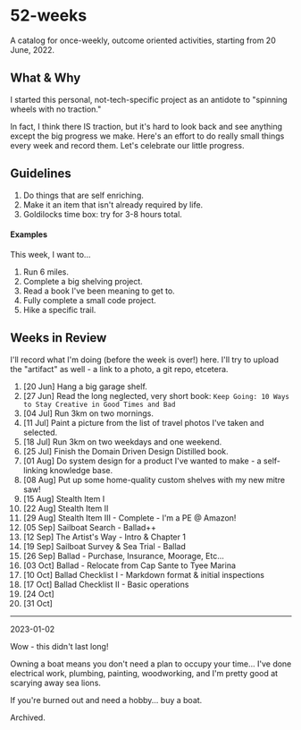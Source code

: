 # 52-weeks
A catalog for once-weekly, outcome oriented activities, starting from 20 June, 2022.

## What & Why

I started this personal, not-tech-specific project as an antidote to "spinning wheels with no traction."

In fact, I think there IS traction, but it's hard to look back and see anything except the big progress we make. Here's an effort to do really small things every week and record them.
Let's celebrate our little progress. 

## Guidelines

1. Do things that are self enriching.
2. Make it an item that isn't already required by life.
3. Goldilocks time box: try for 3-8 hours total.

#### Examples

This week, I want to...

1. Run 6 miles.
2. Complete a big shelving project.
3. Read a book I've been meaning to get to.
4. Fully complete a small code project.
5. Hike a specific trail.

## Weeks in Review

I'll record what I'm doing (before the week is over!) here. I'll try to upload the "artifact" as well - a link to a photo, a git repo, etcetera.

1.  [20 Jun] Hang a big garage shelf.
2.  [27 Jun] Read the long neglected, very short book: `Keep Going: 10 Ways to Stay Creative in Good Times and Bad`
3.  [04 Jul] Run 3km on two mornings. 
4.  [11 Jul] Paint a picture from the list of travel photos I've taken and selected.
5.  [18 Jul] Run 3km on two weekdays and one weekend.
6.  [25 Jul] Finish the Domain Driven Design Distilled book.
7.  [01 Aug] Do system design for a product I've wanted to make - a self-linking knowledge base.
8.  [08 Aug] Put up some home-quality custom shelves with my new mitre saw!
9.  [15 Aug] Stealth Item I
10. [22 Aug] Stealth Item II
11. [29 Aug] Stealth Item III - Complete - I'm a PE @ Amazon!
12. [05 Sep] Sailboat Search - Ballad++
13. [12 Sep] The Artist's Way - Intro & Chapter 1
14. [19 Sep] Sailboat Survey & Sea Trial - Ballad
15. [26 Sep] Ballad - Purchase, Insurance, Moorage, Etc...
16. [03 Oct] Ballad - Relocate from Cap Sante to Tyee Marina
17. [10 Oct] Ballad Checklist I  - Markdown format & initial inspections
18. [17 Oct] Ballad Checklist II - Basic operations
19. [24 Oct] 
20. [31 Oct] 

---

2023-01-02

Wow - this didn't last long!

Owning a boat means you don't need a plan to occupy your time... I've done electrical work, plumbing, painting, woodworking, and I'm pretty good at scarying away sea lions.

If you're burned out and need a hobby... buy a boat.

Archived.
